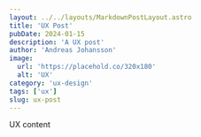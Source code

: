 ```yaml
---
layout: ../../layouts/MarkdownPostLayout.astro
title: 'UX Post'
pubDate: 2024-01-15
description: 'A UX post'
author: 'Andreas Johansson'
image:
  url: 'https://placehold.co/320x180'
  alt: 'UX'
category: 'ux-design'
tags: ['ux']
slug: ux-post
---
```


UX content

